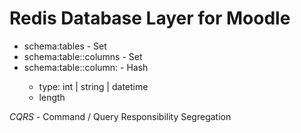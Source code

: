 # Redis Database Layer for Moodle

- schema:tables - Set
- schema:table:<name>:columns - Set
- schema:table:<name>:column:<name> - Hash
  - type: int | string | datetime
  - length

_CQRS_ - Command / Query Responsibility Segregation

